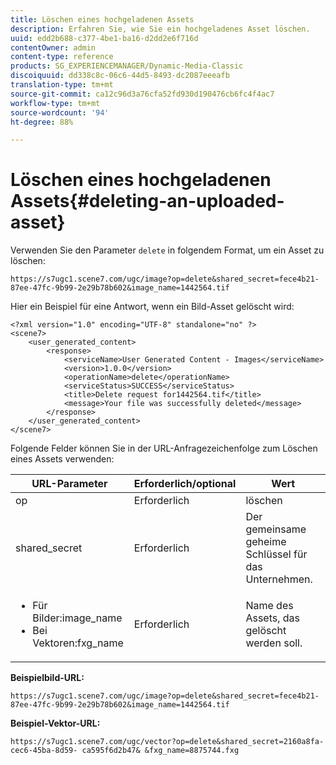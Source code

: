 ```yaml
---
title: Löschen eines hochgeladenen Assets
description: Erfahren Sie, wie Sie ein hochgeladenes Asset löschen.
uuid: edd2b688-c377-4be1-ba16-d2dd2e6f716d
contentOwner: admin
content-type: reference
products: SG_EXPERIENCEMANAGER/Dynamic-Media-Classic
discoiquuid: dd338c8c-06c6-44d5-8493-dc2087eeeafb
translation-type: tm+mt
source-git-commit: ca12c96d3a76cfa52fd930d190476cb6fc4f4ac7
workflow-type: tm+mt
source-wordcount: '94'
ht-degree: 88%

---
```



# Löschen eines hochgeladenen Assets{#deleting-an-uploaded-asset}

Verwenden Sie den Parameter `delete` in folgendem Format, um ein Asset zu löschen:

```as3
https://s7ugc1.scene7.com/ugc/image?op=delete&shared_secret=fece4b21-87ee-47fc-9b99-2e29b78b602&image_name=1442564.tif
```

Hier ein Beispiel für eine Antwort, wenn ein Bild-Asset gelöscht wird:

```as3
<?xml version="1.0" encoding="UTF-8" standalone="no" ?> 
<scene7> 
    <user_generated_content> 
        <response> 
            <serviceName>User Generated Content - Images</serviceName> 
            <version>1.0.0</version> 
            <operationName>delete</operationName> 
            <serviceStatus>SUCCESS</serviceStatus> 
            <title>Delete request for1442564.tif</title> 
            <message>Your file was successfully deleted</message> 
        </response> 
    </user_generated_content> 
</scene7>
```

Folgende Felder können Sie in der URL-Anfragezeichenfolge zum Löschen eines Assets verwenden:

| URL-Parameter | Erforderlich/optional | Wert |
|--- |--- |--- |
| op | Erforderlich | löschen |
| shared_secret | Erforderlich | Der gemeinsame geheime Schlüssel für das Unternehmen. |
| <ul><li>Für Bilder:image_name</li><li>Bei Vektoren:fxg_name</li></ul> | Erforderlich | Name des Assets, das gelöscht werden soll. |

**Beispielbild-URL:**

`https://s7ugc1.scene7.com/ugc/image?op=delete&shared_secret=fece4b21-87ee-47fc-9b99-2e29b78b602&image_name=1442564.tif`

**Beispiel-Vektor-URL:**

`https://s7ugc1.scene7.com/ugc/vector?op=delete&shared_secret=2160a8fa-cec6-45ba-8d59- ca595f6d2b47& &fxg_name=8875744.fxg`
